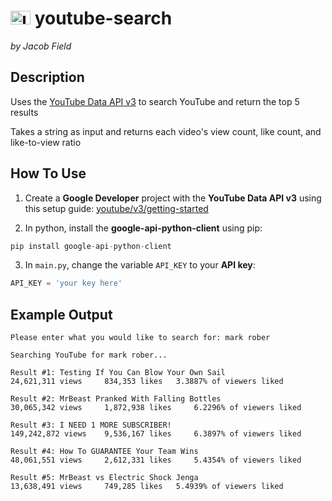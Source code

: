 # <img src="https://upload.wikimedia.org/wikipedia/commons/e/ef/Youtube_logo.png" alt="Image of youtube logo" width="32" height="22"> youtube-search
*by Jacob Field*

## Description
Uses the [YouTube Data API v3](https://developers.google.com/youtube/v3) to search YouTube and return the top 5 results

Takes a string as input and returns each video's view count, like count, and like-to-view ratio

## How To Use
1. Create a **Google Developer** project with the **YouTube Data API v3** using this setup guide:
[youtube/v3/getting-started](https://developers.google.com/youtube/v3/getting-started)

2. In python, install the **google-api-python-client** using pip:
```python
pip install google-api-python-client
```

3. In `main.py`, change the variable `API_KEY` to your **API key**:
```python
API_KEY = 'your key here'
```

## Example Output
```
Please enter what you would like to search for: mark rober

Searching YouTube for mark rober...

Result #1: Testing If You Can Blow Your Own Sail
24,621,311 views	 834,353 likes	 3.3887% of viewers liked

Result #2: MrBeast Pranked With Falling Bottles
30,065,342 views	 1,872,938 likes	 6.2296% of viewers liked

Result #3: I NEED 1 MORE SUBSCRIBER!
149,242,872 views	 9,536,167 likes	 6.3897% of viewers liked

Result #4: How To GUARANTEE Your Team Wins
48,061,551 views	 2,612,331 likes	 5.4354% of viewers liked

Result #5: MrBeast vs Electric Shock Jenga
13,638,491 views	 749,285 likes	 5.4939% of viewers liked
```
